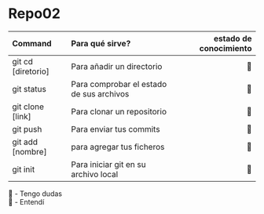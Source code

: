 # Repo02

|Command | Para qué sirve? | estado de conocimiento |
|:--- |:---- |----:|
|git cd [diretorio]| Para añadir un directorio | 📗 |
|git status| Para comprobar el estado de sus archivos | 📗 |
|git clone [link]| Para clonar un repositorio  | 📗 |
|git push| Para enviar tus commits | 📕 |
|git add [nombre]| para agregar tus ficheros | 📗 |
|git init| Para iniciar git en su archivo local | 📕 |


📕 - Tengo dudas   
📗 - Entendí

